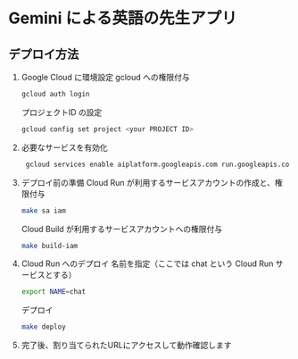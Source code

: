 # Gemini による英語の先生アプリ

## デプロイ方法

1. Google Cloud に環境設定
   gcloud への権限付与
   ```bash
   gcloud auth login
   ```
   プロジェクトID の設定
   ```bash
   gcloud config set project <your PROJECT ID>
   ```

2. 必要なサービスを有効化
   ```bash
    gcloud services enable aiplatform.googleapis.com run.googleapis.com
   ```

3. デプロイ前の準備
   Cloud Run が利用するサービスアカウントの作成と、権限付与
   ```bash
   make sa iam
   ```

   Cloud Build が利用するサービスアカウントへの権限付与
   ```bash
   make build-iam
   ```

4. Cloud Run へのデプロイ
   名前を指定（ここでは chat という Cloud Run サービスとする）
   ```bash
   export NAME=chat
   ```

   デプロイ
   ```bash
   make deploy
   ```


5. 完了後、割り当てられたURLにアクセスして動作確認します
